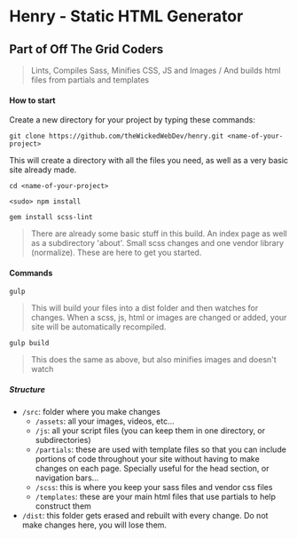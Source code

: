 # Henry - Static HTML Generator

## Part of Off The Grid Coders

>Lints, Compiles Sass, Minifies CSS, JS and Images / And builds html files from partials and templates

#### How to start

Create a new directory for your project by typing these commands:

`git clone https://github.com/theWickedWebDev/henry.git <name-of-your-project>`

This will create a directory with all the files you need, as well as a very basic site already made.

`cd <name-of-your-project>`

`<sudo> npm install`

`gem install scss-lint`

> There are already some basic stuff in this build.  An index page as well as a subdirectory 'about'.  Small scss changes and one vendor library (normalize). These are here to get you started.

#### Commands
`gulp`
>This will build your files into a dist folder and then watches for changes. When a scss, js, html or images are changed or added, your site will be automatically recompiled.

`gulp build`
>This does the same as above, but also minifies images and doesn't watch

##### Structure
- `/src`: folder where you make changes
  + `/assets`: all your images, videos, etc...
  + `/js`: all your script files (you can keep them in one directory, or subdirectories)
  + `/partials`: these are used with template files so that you can include portions of code throughout your site without having to make changes on each page. Specially useful for the head section, or navigation bars...
  + `/scss`: this is where you keep your sass files and vendor css files
  + `/templates`: these are your main html files that use partials to help construct them
- `/dist`: this folder gets erased and rebuilt with every change. Do not make changes here, you will lose them.